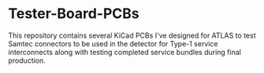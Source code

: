 # Tester-Board-PCBs
This repository contains several KiCad PCBs I've designed for ATLAS to test Samtec connectors to be used in the detector for Type-1 service interconnects along with testing completed service bundles during final production.
